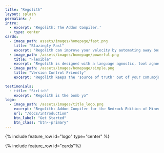 ```yaml
---
title: "Regolith"
layout: splash
permalink: /
intro: 
  - excerpt: 'Regolith: The Addon Compiler.'
  - type: center
cards:
  - image_path: assets/images/homepage/fast.png
    title: "Blazingly Fast"
    excerpt: "Regolith can improve your velocity by automating away boring or repetitive tasks."
  - image_path: /assets/images/homepage/powerful.png
    title: "Flexible"
    excerpt: "Regolith is designed with a language agnostic, tool agnostic feature set. The flexibility of Regolith allows you to bring all scripts and tools under a single, unified workflow."
  - image_path: /assets/images/homepage/simple.png
    title: "Version Control Friendly"
    excerpt: "Regolith keeps the 'source of truth' out of your com.mojang folder, allowing for seamless git integration."
    
testimonials:
  - title: "SirLich"
    excerpt: "Regolith is the bomb yo"
logo:
  - image_path: /assets/images/title_logo.png
    excerpt: "Regolith: Addon Compiler for the Bedrock Edition of Minecraft"
    url: "/docs/introduction"
    btn_label: "Get Started"
    btn_class: "btn--primary"
---
```


{% include feature_row id="logo" type="center" %}

{% include feature_row id="cards"%}

<!-- # Built with Regolith
{: style="font-size: 200%; text-align: center;"}

{% include feature_row id="marketplace_maps"%} -->

<!-- # Testimonials
{: style="font-size: 200%; text-align: center;"}

{% include feature_row id="testimonials"%} -->
